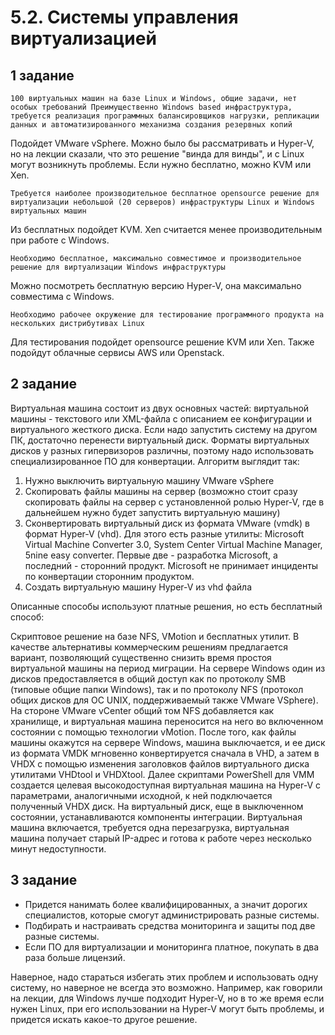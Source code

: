 # 5.2. Системы управления виртуализацией

## 1 задание
	
`100 виртуальных машин на базе Linux и Windows, общие задачи, нет особых требований
Преимущественно Windows based инфраструктура, требуется реализация программных балансировщиков нагрузки, репликации данных и автоматизированного механизма создания резервных копий`

Подойдет VMware vSphere. Можно было бы рассматривать и Hyper-V, но на лекции сказали, что это решение "винда для винды", и с Linux могут возникнуть проблемы.
Если нужно бесплатно, можно KVM или Xen.

`Требуется наиболее производительное бесплатное opensource решение для виртуализации небольшой (20 серверов) инфраструктуры Linux и Windows виртуальных машин`

Из бесплатных подойдет KVM. Xen считается менее производительным при работе с Windows.

`Необходимо бесплатное, максимально совместимое и производительное решение для виртуализации Windows инфраструктуры`

Можно посмотреть бесплатную версию Hyper-V, она максимально совместима с Windows.

`Необходимо рабочее окружение для тестирование программного продукта на нескольких дистрибутивах Linux`

Для тестирования подойдет opensource решение KVM или Xen. Также подойдут облачные сервисы AWS или Openstack.

## 2 задание

Виртуальная машина состоит из двух основных частей: виртуальной машины - текстового или XML-файла с описанием ее конфигурации и виртуального жесткого диска. Если надо запустить систему на другом ПК, достаточно перенести виртуальный диск. Форматы виртуальных дисков у разных гипервизоров различны, поэтому надо использовать специализированное ПО для конвертации. Алгоритм выглядит так:

1) Нужно выключить виртуальную машину VMware vSphere
2) Скопировать файлы машины на сервер (возможно стоит сразу скопировать файлы на сервер с установленной ролью Hyper-V, где в дальнейшем нужно будет запустить виртуальную машину)
3) Сконвертировать виртуальный диск из формата VMware (vmdk) в формат Hyper-V (vhd). Для этого есть разные утилиты: Microsoft Virtual Machine Converter 3.0, System Center Virtual Machine Manager, 5nine easy converter. Первые две - разработка Microsoft, а последний - сторонний продукт. Microsoft не принимает инциденты по конвертации сторонним продуктом.
4) Создать виртуальную машину Hyper-V из vhd файла

Описанные способы используют платные решения, но есть бесплатный способ:

Скриптовое решение на базе NFS, VMotion и бесплатных утилит. В качестве альтернативы коммерческим решениям предлагается вариант,  позволяющий существенно снизить время простоя виртуальной машины на период миграции. На сервере Windows один из дисков предоставляется в общий доступ как по протоколу SMB (типовые общие папки Windows), так и по протоколу NFS (протокол общих дисков для ОС UNIX, поддерживаемый также VMware VSphere). На стороне VMware vCenter общий том NFS добавляется как хранилище, и виртуальная машина переносится на него во включенном состоянии с помощью технологии vMotion. После того, как файлы машины окажутся на сервере Windows, машина выключается, и ее диск из формата VMDK мгновенно конвертируется сначала в VHD, а затем в VHDX с помощью изменения заголовков файлов виртуального диска утилитами VHDtool и VHDXtool. Далее скриптами PowerShell для VMM  создается целевая высокодоступная виртуальная машина на Hyper-V  с параметрами,  аналогичными исходной,  к ней подключается полученный VHDX диск. На виртуальный диск, еще в выключенном состоянии, устанавливаются компоненты интеграции. Виртуальная машина включается, требуется одна перезагрузка, виртуальная машина получает старый IP-адрес и готова к работе через несколько минут недоступности.

## 3 задание

- Придется нанимать более квалифицированных, а значит дорогих специалистов, которые смогут администрировать разные системы.
- Подбирать и настраивать средства мониторинга и защиты под две разные системы.
- Если ПО для виртуализации и мониторинга платное, покупать в два раза больше лицензий.

Наверное, надо стараться избегать этих проблем и использовать одну систему, но наверное не всегда это возможно. Например, как говорили на лекции, для Windows лучше подходит Hyper-V, но в то же время если нужен Linux, при его использовании на Hyper-V могут быть проблемы, и придется искать какое-то другое решение. 
